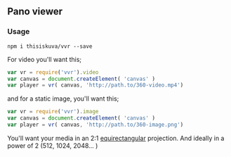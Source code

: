 ## Pano viewer

### Usage
```
npm i thisiskuva/vvr --save
```

For video you'll want this;

```javascript
var vr = require('vvr').video
var canvas = document.createElement( 'canvas' )
var player = vr( canvas, 'http://path.to/360-video.mp4')
```

and for a static image, you'll want this;

```javascript
var vr = require('vvr').image
var canvas = document.createElement( 'canvas' )
var player = vr( canvas, 'http://path.to/360-image.png')
```

You'll want your media in an 2:1 [equirectangular](https://en.wikipedia.org/wiki/Equirectangular_projection) projection. And ideally in a power of 2 (512, 1024, 2048... )
